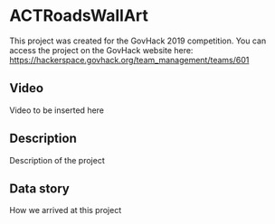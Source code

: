 # ACTRoadsWallArt
This project was created for the GovHack 2019 competition. You can access the project on the GovHack website here: https://hackerspace.govhack.org/team_management/teams/601
## Video
Video to be inserted here
## Description
Description of the project
## Data story
How we arrived at this project
